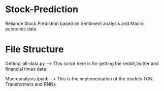 # Stock-Prediction
 Reliance Stock Prediction based on Sentiment analysis and Macro economic data

# File Structure 
Getting-all-data.py --> This script here is for getting the reddit,twitter and financial times data


Macroanalysis.ipynb --> This is the implementation of the models TCN, Transformers and RNNs 

